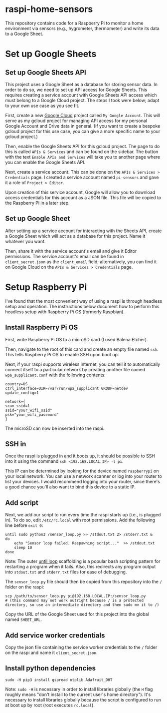 # raspi-home-sensors

This repository contains code for a Raspberry Pi to monitor a home environment via sensors (e.g., hygrometer, thermometer) and write its data to a Google Sheet.

# Set up Google Sheets

## Set up Google Sheets API

This project uses a Google Sheet as a database for storing sensor data. In order to do so, we need to set up API access for Google Sheets. This requires creating a service account with Google Sheets API access which must belong to a Google Cloud project. The steps I took were below; adapt to your own use case as you see fit.

First, create a new [Google Cloud](console.cloud.google.com) project called `My Google Account`. This will serve as my gcloud project for managing API access for my personal Google Account and Drive data in general. (If you want to create a bespoke gcloud project for this use case, you can give a more specific name to your gcloud project.)

Then, enable the Google Sheets API for this gcloud project. The page to do this is called `APIs & Services` and can be found on the sidebar. The button with the text `Enable APIs and Services` will take you to another page where you can enable the Google Sheets API.

Next, create a service account. This can be done on the `APIs & Services > Credentials` page. I created a service account named `pi-sensors` and gave it a role of `Project > Editor`. 

Upon creation of this service account, Google will allow you to download access credentials for this account as a JSON file. This file will be copied to the Raspberry Pi in a later step.

## Set up Google Sheet 

After setting up a service account for interacting with the Sheets API, create a Google Sheet which will act as a database for this project. Name it whatever you want.

Then, share it with the service account's email and give it Editor permissions. The service account's email can be found in `client_secret.json` as the `client_email` field; alternatively, you can find it on Google Cloud on the `APIs & Services > Credentials` page.

# Setup Raspberry Pi

I've found that the most convenient way of using a raspi is through headless setup and operation. The instructions below document how to perform this headless setup with Raspberry Pi OS (formerly Raspbian).

## Install Raspberry Pi OS

First, write Raspberry Pi OS to a microSD card (I used Balena Etcher).

Then, navigate to the root of this card and create an empty file named `ssh`. This tells Raspberry Pi OS to enable SSH upon boot up.

Next, if your raspi supports wireless internet, you can tell it to automatically connect itself to a particular network by creating another file named `wpa_supplicant.conf` with the following contents:

```
country=US
ctrl_interface=DIR=/var/run/wpa_supplicant GROUP=netdev
update_config=1

network={
scan_ssid=1
ssid="your_wifi_ssid"
psk="your_wifi_password"
}
```

The microSD can now be inserted into the raspi.

## SSH in

Once the raspi is plugged in and it boots up, it should be possible to SSH into it using the command `ssh <192.168.LOCAL.IP> -l pi`. 

This IP can be determined by looking for the device named `raspberrypi` on your local network. You can use a network scanner or log into your router to list your devices. I would recommend logging into your router, since there's a good chance you'll also want to bind this device to a static IP.

## Add script

Next, we add our script to run every time the raspi starts up (i.e., is plugged in). To do so, edit `/etc/rc.local` with root permissions. Add the following line before `exit 0`:

```
until sudo python3 /sensor_loop.py >> /stdout.txt 2> /stderr.txt &
do
    echo "Sensor loop failed. Respawning script..."  >> /stdout.txt
    sleep 10
done
```

Note: The outer [until loop](https://linuxize.com/post/bash-until-loop/) scaffolding is a popular bash scripting pattern for restarting a program when it fails. Also, this redirects any program output into `stdout.txt` and `stderr.txt` files for ease of debugging. 

The `sensor_loop.py` file should then be copied from this repository into the `/` folder on the raspi:

```
scp /path/to/sensor_loop.py pi@192.168.LOCAL.IP:/sensor_loop.py
# (this command may not work outright because / is a protected directory, so use an intermediate directory and then sudo mv it to /)
```

Copy the URL of the Google Sheet used for this project into the global named `SHEET_URL`.

## Add service worker credentials

Copy the json file containing the service worker credentials to the `/` folder on the raspi and name it `client_secret.json`.

## Install python dependencies

```
sudo -H pip3 install gspread ntplib Adafruit_DHT
```

Note: `sudo -H` is necessary in order to install libraries globally (the `H` flag roughly means "don't install to the current user's home directory"). It's necessary to install libraries globally because the script is configured to run at boot up by root (root executes `rc.local`).
